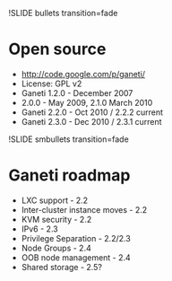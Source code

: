!SLIDE bullets transition=fade

# Open source #

* http://code.google.com/p/ganeti/
* License: GPL v2
* Ganeti 1.2.0 - December 2007
* 2.0.0 - May 2009, 2.1.0 March 2010
* Ganeti 2.2.0 - Oct 2010 / 2.2.2 current
* Ganeti 2.3.0 - Dec 2010 / 2.3.1 current

!SLIDE smbullets transition=fade

# Ganeti roadmap #

* LXC support - 2.2
* Inter-cluster instance moves - 2.2
* KVM security - 2.2
* IPv6 - 2.3
* Privilege Separation - 2.2/2.3
* Node Groups - 2.4
* OOB node management - 2.4
* Shared storage - 2.5?
